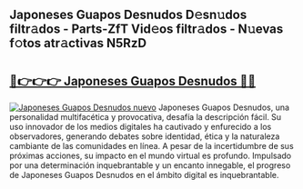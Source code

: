 ## Japoneses Guapos Desnudos D𝚎sn𝚞dos filtr𝚊dos - Parts-ZfT Vid𝚎os filtr𝚊dos - N𝚞evas f𝚘tos atr𝚊ctivas N5RzD

# <h2><a href="http://mbawfh.tromn.icu/?c=Japoneses+Guapos+Desnudos">🔗👉👉👉 Japoneses Guapos Desnudos 🔗🔗</a></h2>

[![Japoneses Guapos Desnudos nuevo](https://i.imgur.com/pEAQMta.gif)](http://mbawfh.tromn.icu/?c=Japoneses+Guapos+Desnudos)
Japoneses Guapos Desnudos, una personalidad multifacética y provocativa, desafía la descripción fácil. Su uso innovador de los medios digitales ha cautivado y enfurecido a los observadores, generando debates sobre identidad, ética y la naturaleza cambiante de las comunidades en línea. A pesar de la incertidumbre de sus próximas acciones, su impacto en el mundo virtual es profundo. Impulsado por una determinación inquebrantable y un encanto innegable, el progreso de Japoneses Guapos Desnudos en el ámbito digital es inquebrantable.

